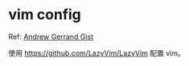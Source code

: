 # vim config

Ref: [Andrew Gerrand Gist](https://gist.github.com/nf/d89c8ba5db9bbf23da18)


使用 https://github.com/LazyVim/LazyVim 配置 vim。
